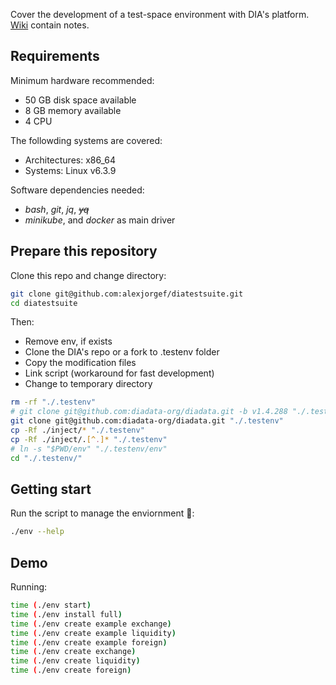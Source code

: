 Cover the development of a test-space environment with DIA's platform. [Wiki](https://github.com/alexjorgef/diatestsuite/wiki) contain notes.

## Requirements

Minimum hardware recommended:

* 50 GB disk space available
* 8 GB memory available
* 4 CPU

The followding systems are covered:

* Architectures: x86_64
* Systems: Linux v6.3.9

Software dependencies needed:

* *bash*, *git*, *jq*, ~~*yq*~~
* *minikube*, and *docker* as main driver

## Prepare this repository

Clone this repo and change directory:

```sh
git clone git@github.com:alexjorgef/diatestsuite.git
cd diatestsuite
```

Then:

* Remove env, if exists
* Clone the DIA's repo or a fork to .testenv folder
* Copy the modification files
* Link script (workaround for fast development)
* Change to temporary directory

```sh
rm -rf "./.testenv"
# git clone git@github.com:diadata-org/diadata.git -b v1.4.288 "./.testenv"
git clone git@github.com:diadata-org/diadata.git "./.testenv"
cp -Rf ./inject/* "./.testenv"
cp -Rf ./inject/.[^.]* "./.testenv"
# ln -s "$PWD/env" "./.testenv/env"
cd "./.testenv/"
```

## Getting start

Run the script to manage the enviornment 🚀:

```sh
./env --help
```

## Demo

Running:

```sh
time (./env start)
time (./env install full)
time (./env create example exchange)
time (./env create example liquidity)
time (./env create example foreign)
time (./env create exchange)
time (./env create liquidity)
time (./env create foreign)
```